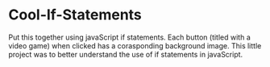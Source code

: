 # Cool-If-Statements
Put this together using javaScript if statements. Each button (titled with a video game) when clicked has a corasponding background image. This little project was to better understand the use of if statements in javaScript. 
